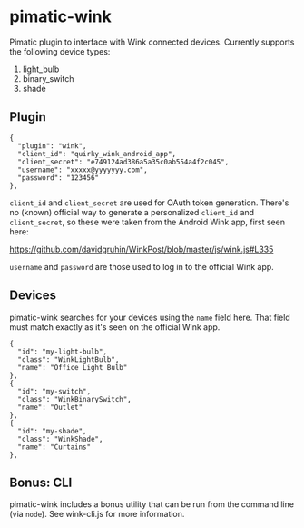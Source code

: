 pimatic-wink
============

Pimatic plugin to interface with Wink connected devices. Currently supports the following device types:
 1. light_bulb
 2. binary_switch
 3. shade

Plugin
------

    {
      "plugin": "wink",
      "client_id": "quirky_wink_android_app",
      "client_secret": "e749124ad386a5a35c0ab554a4f2c045",
      "username": "xxxxx@yyyyyyy.com",
      "password": "123456"
    },

`client_id` and `client_secret` are used for OAuth token generation. 
There's no (known) official way to generate a personalized `client_id` and `client_secret`,
so these were taken from the Android Wink app, first seen here:

  https://github.com/davidgruhin/WinkPost/blob/master/js/wink.js#L335

`username` and `password` are those used to log in to the official Wink app.


Devices
-------
pimatic-wink searches for your devices using the `name` field here. That field must
match exactly as it's seen on the official Wink app.

    {
      "id": "my-light-bulb",
      "class": "WinkLightBulb",
      "name": "Office Light Bulb"
    },
    {
      "id": "my-switch",
      "class": "WinkBinarySwitch",
      "name": "Outlet"
    },
    {
      "id": "my-shade",
      "class": "WinkShade",
      "name": "Curtains"
    },

Bonus: CLI
----------
pimatic-wink includes a bonus utility that can be run from the command line (via `node`).
See wink-cli.js for more information.
